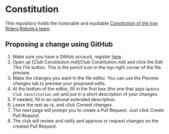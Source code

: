 # Constitution

This repository holds the honorable and equitable [Constitution of the Iron Riders Robotics team](./Club%20Constitution.md).

## Proposing a change using GitHub

1. Make sure you have a GitHub account, register [here](https://github.com/join).
2. Open up [Club Constitution.md](Club Constitution.md) and click the *Edit This File* button. This is the pencil icon in the top-right corner of the file preview.
3. Make the changes you want in the file editor. You can use the *Preview changes* tab to preview your proposed edits.
4. At the bottom of the editor, fill in the first box (the one that says `Update Club Constitution.md`) and put in a short description of your changes.
5. If needed, fill in an optional extended description.
6. Leave the rest as-is, and click *Commit changes*.
7. The next page will prompt you to create a Pull Request. Just click *Create Pull Request*.
8. The club will review and ratify and approve or request changes on the created Pull Request.
